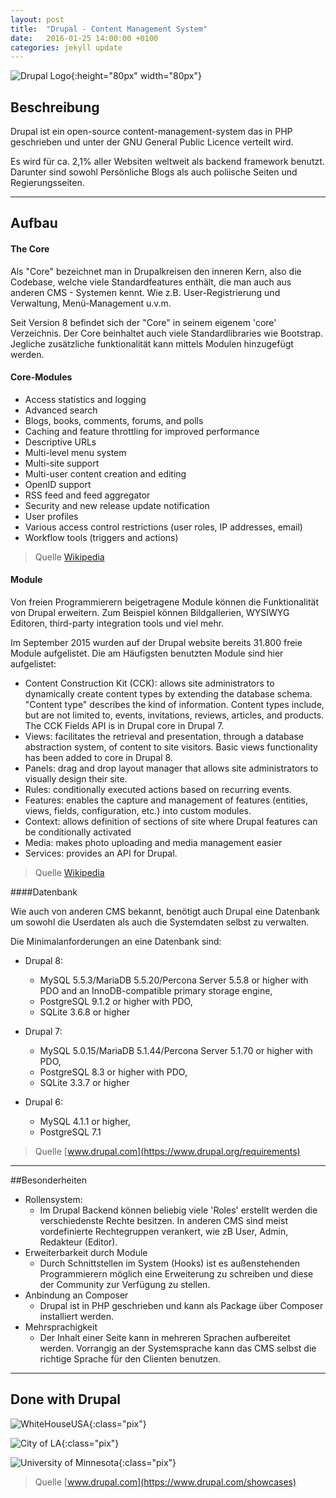 ```yaml
---
layout: post
title:  "Drupal - Content Management System"
date:   2016-01-25 14:00:00 +0100
categories: jekyll update
---
```


![Drupal Logo](https://www.video2brain.com/en/images_dynam/product_class_external_product/drupal1.png){:height="80px" width="80px"}

## Beschreibung

Drupal ist ein open-source content-management-system das in PHP geschrieben und unter der GNU General Public Licence verteilt wird.

Es wird für ca. 2,1% aller Websiten weltweit als backend framework benutzt. Darunter sind sowohl Persönliche Blogs als auch poliische Seiten und Regierungsseiten.

*	*	*

## Aufbau

#### The Core

Als "Core" bezeichnet man in Drupalkreisen den inneren Kern, also die Codebase, welche viele Standardfeatures enthält, die man auch aus anderen CMS - Systemen kennt. Wie z.B. User-Registrierung und Verwaltung, Menü-Management u.v.m.

Seit Version 8 befindet sich der "Core" in seinem eigenem 'core' Verzeichnis. Der Core beinhaltet auch viele Standardlibraries wie Bootstrap. Jegliche zusätzliche funktionalität kann mittels Modulen hinzugefügt werden.

#### Core-Modules

* Access statistics and logging
* Advanced search
* Blogs, books, comments, forums, and polls
* Caching and feature throttling for improved performance
* Descriptive URLs
* Multi-level menu system
* Multi-site support
* Multi-user content creation and editing
* OpenID support
* RSS feed and feed aggregator
* Security and new release update notification
* User profiles
* Various access control restrictions (user roles, IP addresses, email)
* Workflow tools (triggers and actions)


> Quelle [Wikipedia](https://en.wikipedia.org/wiki/Drupal)

#### Module

Von freien Programmierern beigetragene Module können die Funktionalität von Drupal erweitern. Zum Beispiel können Bildgallerien, WYSIWYG Editoren, third-party integration tools und viel mehr.

Im September 2015 wurden auf der Drupal website bereits 31.800 freie Module aufgelistet. Die am Häufigsten benutzten Module sind hier aufgelistet:


* Content Construction Kit (CCK): allows site administrators to dynamically create content types by extending the database schema. "Content type" describes the kind of information. Content types include, but are not limited to, events, invitations, reviews, articles, and products. The CCK Fields API is in Drupal core in Drupal 7.
* Views: facilitates the retrieval and presentation, through a database abstraction system, of content to site visitors. Basic views functionality has been added to core in Drupal 8.
* Panels: drag and drop layout manager that allows site administrators to visually design their site.
* Rules: conditionally executed actions based on recurring events.
* Features: enables the capture and management of features (entities, views, fields, configuration, etc.) into custom modules.
* Context: allows definition of sections of site where Drupal features can be conditionally activated
* Media: makes photo uploading and media management easier
* Services: provides an API for Drupal.

> Quelle [Wikipedia](https://en.wikipedia.org/wiki/Drupal)

####Datenbank

Wie auch von anderen CMS bekannt, benötigt auch Drupal eine Datenbank um sowohl die Userdaten als auch die Systemdaten selbst zu verwalten.

Die Minimalanforderungen an eine Datenbank sind:

* Drupal 8:
    * MySQL 5.5.3/MariaDB 5.5.20/Percona Server 5.5.8 or higher with PDO and an InnoDB-compatible primary storage engine,
    * PostgreSQL 9.1.2 or higher with PDO,
    * SQLite 3.6.8 or higher

* Drupal 7:
    * MySQL 5.0.15/MariaDB 5.1.44/Percona Server 5.1.70 or higher with PDO,
    * PostgreSQL 8.3 or higher with PDO,
    * SQLite 3.3.7 or higher

* Drupal 6:
    * MySQL 4.1.1 or higher,
    * PostgreSQL 7.1


> Quelle [www.drupal.com](https://www.drupal.org/requirements)

*	*	*

##Besonderheiten

* Rollensystem:
	* Im Drupal Backend können beliebig viele 'Roles' erstellt werden die verschiedenste Rechte besitzen. In anderen CMS sind meist vordefinierte Rechtegruppen verankert, wie zB User, Admin, Redakteur (Editor). 
* Erweiterbarkeit durch Module
	* Durch Schnittstellen im System (Hooks) ist es außenstehenden Programmierern möglich eine Erweiterung zu schreiben und diese der Community zur Verfügung zu stellen.
* Anbindung an Composer
	* Drupal ist in PHP geschrieben und kann als Package über Composer installiert werden.
* Mehrsprachigkeit
	* Der Inhalt einer Seite kann in mehreren Sprachen aufbereitet werden. Vorrangig an der Systemsprache kann das CMS selbst die richtige Sprache für den Clienten benutzen.

*	*	*

## Done with Drupal

![WhiteHouseUSA](https://www.drupal.com/sites/default/files/styles/showcase_screenshot/public/whitehouse.png){:class="pix"}

![City of LA](https://www.drupal.com/sites/default/files/styles/showcase_screenshot/public/Screen%20Shot%202015-07-16%20at%2010.56.06%20AM.png){:class="pix"}

![University of Minnesota](https://www.drupal.com/sites/default/files/UMN_wordmark.png){:class="pix"}

> Quelle [www.drupal.com](https://www.drupal.com/showcases)